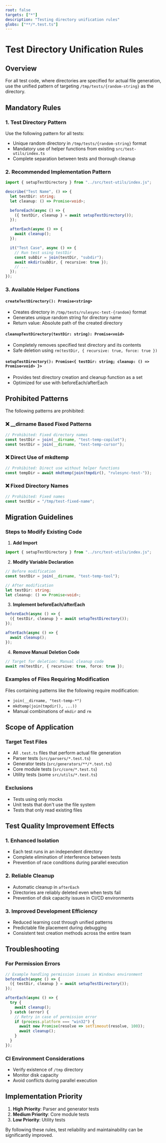 ```yaml
---
root: false
targets: ["*"]
description: "Testing directory unification rules"
globs: ["**/*.test.ts"]
---
```


# Test Directory Unification Rules

## Overview

For all test code, where directories are specified for actual file generation, use the unified pattern of targeting `/tmp/tests/{random-string}` as the directory.

## Mandatory Rules

### 1. Test Directory Pattern

Use the following pattern for all tests:
- Unique random directory in `/tmp/tests/{random-string}` format
- Mandatory use of helper functions from existing `src/test-utils/index.ts`
- Complete separation between tests and thorough cleanup

### 2. Recommended Implementation Pattern

```typescript
import { setupTestDirectory } from "../src/test-utils/index.js";

describe("Test Name", () => {
  let testDir: string;
  let cleanup: () => Promise<void>;

  beforeEach(async () => {
    ({ testDir, cleanup } = await setupTestDirectory());
  });

  afterEach(async () => {
    await cleanup();
  });

  it("Test Case", async () => {
    // Run test using testDir
    const subDir = join(testDir, "subdir");
    await mkdir(subDir, { recursive: true });
    // ...
  });
});
```

### 3. Available Helper Functions

#### `createTestDirectory(): Promise<string>`
- Creates directory in `/tmp/tests/rulesync-test-{random}` format
- Generates unique random string for directory name
- Return value: Absolute path of the created directory

#### `cleanupTestDirectory(testDir: string): Promise<void>`
- Completely removes specified test directory and its contents
- Safe deletion using `rm(testDir, { recursive: true, force: true })`

#### `setupTestDirectory(): Promise<{ testDir: string; cleanup: () => Promise<void> }>`
- Provides test directory creation and cleanup function as a set
- Optimized for use with beforeEach/afterEach

## Prohibited Patterns

The following patterns are prohibited:

### ❌ __dirname Based Fixed Patterns
```typescript
// Prohibited: Fixed directory names
const testDir = join(__dirname, "test-temp-copilot");
const testDir = join(__dirname, "test-temp-cursor");
```

### ❌ Direct Use of mkdtemp
```typescript
// Prohibited: Direct use without helper functions
const tempDir = await mkdtemp(join(tmpdir(), "rulesync-test-"));
```

### ❌ Fixed Directory Names
```typescript
// Prohibited: Fixed names
const testDir = "/tmp/test-fixed-name";
```

## Migration Guidelines

### Steps to Modify Existing Code

1. **Add Import**
```typescript
import { setupTestDirectory } from "../src/test-utils/index.js";
```

2. **Modify Variable Declaration**
```typescript
// Before modification
const testDir = join(__dirname, "test-temp-tool");

// After modification
let testDir: string;
let cleanup: () => Promise<void>;
```

3. **Implement beforeEach/afterEach**
```typescript
beforeEach(async () => {
  ({ testDir, cleanup } = await setupTestDirectory());
});

afterEach(async () => {
  await cleanup();
});
```

4. **Remove Manual Deletion Code**
```typescript
// Target for deletion: Manual cleanup code
await rm(testDir, { recursive: true, force: true });
```

### Examples of Files Requiring Modification

Files containing patterns like the following require modification:
- `join(__dirname, "test-temp-*")`
- `mkdtemp(join(tmpdir(), ...))`
- Manual combinations of `mkdir` and `rm`

## Scope of Application

### Target Test Files
- All `.test.ts` files that perform actual file generation
- Parser tests (`src/parsers/*.test.ts`)
- Generator tests (`src/generators/**/*.test.ts`)
- Core module tests (`src/core/*.test.ts`)
- Utility tests (some `src/utils/*.test.ts`)

### Exclusions
- Tests using only mocks
- Unit tests that don't use the file system
- Tests that only read existing files

## Test Quality Improvement Effects

### 1. Enhanced Isolation
- Each test runs in an independent directory
- Complete elimination of interference between tests
- Prevention of race conditions during parallel execution

### 2. Reliable Cleanup
- Automatic cleanup in `afterEach`
- Directories are reliably deleted even when tests fail
- Prevention of disk capacity issues in CI/CD environments

### 3. Improved Development Efficiency
- Reduced learning cost through unified patterns
- Predictable file placement during debugging
- Consistent test creation methods across the entire team

## Troubleshooting

### For Permission Errors
```typescript
// Example handling permission issues in Windows environment
beforeEach(async () => {
  ({ testDir, cleanup } = await setupTestDirectory());
});

afterEach(async () => {
  try {
    await cleanup();
  } catch (error) {
    // Retry in case of permission error
    if (process.platform === "win32") {
      await new Promise(resolve => setTimeout(resolve, 100));
      await cleanup();
    }
  }
});
```

### CI Environment Considerations
- Verify existence of `/tmp` directory
- Monitor disk capacity
- Avoid conflicts during parallel execution

## Implementation Priority

1. **High Priority**: Parser and generator tests
2. **Medium Priority**: Core module tests
3. **Low Priority**: Utility tests

By following these rules, test reliability and maintainability can be significantly improved.